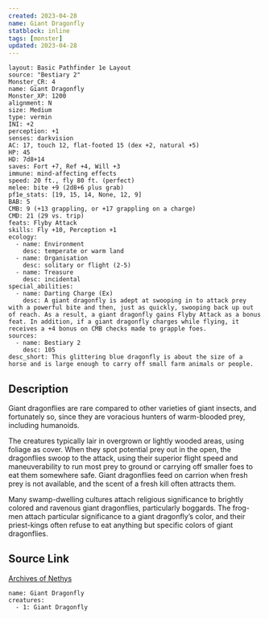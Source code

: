 ```yaml
---
created: 2023-04-28
name: Giant Dragonfly
statblock: inline
tags: [monster]
updated: 2023-04-28
---
```

```statblock
layout: Basic Pathfinder 1e Layout
source: "Bestiary 2"
Monster_CR: 4
name: Giant Dragonfly
Monster_XP: 1200
alignment: N
size: Medium
type: vermin
INI: +2
perception: +1
senses: darkvision
AC: 17, touch 12, flat-footed 15 (dex +2, natural +5)
HP: 45
HD: 7d8+14
saves: Fort +7, Ref +4, Will +3
immune: mind-affecting effects
speed: 20 ft., fly 80 ft. (perfect)
melee: bite +9 (2d8+6 plus grab)
pf1e_stats: [19, 15, 14, None, 12, 9]
BAB: 5
CMB: 9 (+13 grappling, or +17 grappling on a charge)
CMD: 21 (29 vs. trip)
feats: Flyby Attack
skills: Fly +10, Perception +1
ecology:
  - name: Environment
    desc: temperate or warm land
  - name: Organisation
    desc: solitary or flight (2-5)
  - name: Treasure
    desc: incidental
special_abilities:
  - name: Darting Charge (Ex)
    desc: A giant dragonfly is adept at swooping in to attack prey with a powerful bite and then, just as quickly, swooping back up out of reach. As a result, a giant dragonfly gains Flyby Attack as a bonus feat. In addition, if a giant dragonfly charges while flying, it receives a +4 bonus on CMB checks made to grapple foes.
sources:
  - name: Bestiary 2
    desc: 105
desc_short: This glittering blue dragonfly is about the size of a horse and is large enough to carry off small farm animals or people. 
```
## Description
Giant dragonflies are rare compared to other varieties of giant insects, and fortunately so, since they are voracious hunters of warm-blooded prey, including humanoids. 

The creatures typically lair in overgrown or lightly wooded areas, using foliage as cover. When they spot potential prey out in the open, the dragonflies swoop to the attack, using their superior flight speed and maneuverability to run most prey to ground or carrying off smaller foes to eat them somewhere safe. Giant dragonflies feed on carrion when fresh prey is not available, and the scent of a fresh kill often attracts them. 

Many swamp-dwelling cultures attach religious significance to brightly colored and ravenous giant dragonflies, particularly boggards. The frog-men attach particular significance to a giant dragonfly’s color, and their priest-kings often refuse to eat anything but specific colors of giant dragonflies.
## Source Link
[Archives of Nethys](https://aonprd.com/MonsterDisplay.aspx?ItemName=Giant%20Dragonfly)
```encounter-table
name: Giant Dragonfly
creatures:
  - 1: Giant Dragonfly
```

